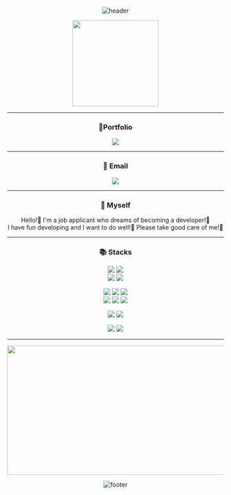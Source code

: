 <div align="center">

![header](https://capsule-render.vercel.app/api?type=waving&color=timeAuto&fontAlign=50&fontAlignY=30&text=Doyeon's%20GitHub&desc=developer😊&descAlign=70&descAlignY=55&height=200&fontSize=60&fontColor=ffffff)

<img src="https://media.giphy.com/media/QTfX9Ejfra3ZmNxh6B/giphy.gif" width="200"/>

---

### 🎈Portfolio
<p>
    <a href="https://www.notion.so/d57a880667434df6be80352b7a759c1c" target="_blank">
    <img src="https://img.shields.io/badge/Notion-000000?style=for-the-badge&logo=notion&logoColor=white"></a>
</p>

---

### 📧 Email
<img src="https://img.shields.io/badge/1162004@naver.com-FFA7A7?style=for-the-badge&logo=&logoColor=white">

---

### 👩 Myself
<p>
    Hello!👋 I'm a job applicant who dreams of becoming a developer!🚀<br>
    I have fun developing and I want to do well!🙏 Please take good care of me!💖
</p>

---

### 📚 Stacks
<p>
  <img src="https://img.shields.io/badge/JAVA-007396?style=for-the-badge&logo=Java&logoColor=white">
  <img src="https://img.shields.io/badge/SpringBoot-6DB33F?style=for-the-badge&logo=SpringBoot&logoColor=white"><br>
  <img src="https://img.shields.io/badge/IntelliJ-000000?style=for-the-badge&logo=IntelliJ IDEA&logoColor=white">
  <img src="https://img.shields.io/badge/VScode-2478FF.svg?style=for-the-badge&logoColor=white">
</p>
<p>
  <img src="https://img.shields.io/badge/html5-%23E34F26.svg?style=for-the-badge&logo=html5&logoColor=white">
  <img src="https://img.shields.io/badge/css3-%231572B6.svg?style=for-the-badge&logo=css3&logoColor=white">
  <img src="https://img.shields.io/badge/styled--components-DB7093?style=for-the-badge&logo=styled-components&logoColor=white"><br>
  <img src="https://img.shields.io/badge/javascript-F7DF1E?style=for-the-badge&logo=javascript&logoColor=black">
  <img src="https://img.shields.io/badge/react-61DAFB?style=for-the-badge&logo=react&logoColor=black"> 
  <img src="https://img.shields.io/badge/bootstrap-7952B3?style=for-the-badge&logo=bootstrap&logoColor=white">
 </p>
<p>
  <img src="https://img.shields.io/badge/oracle-F80000?style=for-the-badge&logo=oracle&logoColor=white">
  <img src="https://img.shields.io/badge/mysql-4479A1?style=for-the-badge&logo=mysql&logoColor=white">
</p>
<p>
  <img src="https://img.shields.io/badge/Github-000000?style=for-the-badge&logo=github&logoColor=white">
  <img src="https://img.shields.io/badge/Notion-000000?style=for-the-badge&logo=notion&logoColor=white">
</p>

---

<img src="https://media.giphy.com/media/dWesBcTLavkZuG35MI/giphy.gif" width="600" height="300"/>

![footer](https://capsule-render.vercel.app/api?section=footer&type=waving&color=timeAuto)

</div>
